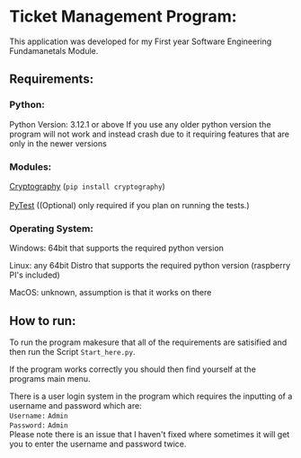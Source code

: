 # Ticket Management Program:

This application was developed for my First year Software Engineering Fundamanetals Module.

## Requirements:

### Python:
Python Version: 3.12.1 or above
If you use any older python version the program will not work and instead crash due to it requiring features that are only in the newer versions

### Modules:
<a href="https://pypi.org/project/cryptography/" target="_blank">Cryptography</a> (<code>pip install cryptography</code>)<br><br>
<a href="https://docs.pytest.org/en/8.0.x/" target="_blank">PyTest</a> ((Optional) only required if you plan on running the tests.)

### Operating System:

Windows: 64bit that supports the required python version

Linux: any 64bit Distro that supports the required python version (raspberry PI's included)

MacOS: unknown, assumption is that it works on there


## How to run:

To run the program makesure that all of the requirements are satisified and then run the Script `Start_here.py`.

If the program works correctly you should then find yourself at the programs main menu.

There is a user login system in the program which requires the inputting of a username and password which are:<br>
`Username:` `Admin`<br>
`Password:` `Admin`<br>
Please note there is an issue that I haven't fixed where sometimes it will get you to enter the username and password twice.
